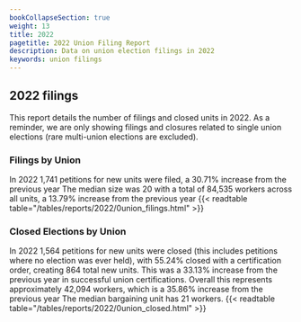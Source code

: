 ```yaml
---
bookCollapseSection: true
weight: 13
title: 2022
pagetitle: 2022 Union Filing Report
description: Data on union election filings in 2022
keywords: union filings
---
```


## 2022 filings

This report details the number of filings and closed units in 2022. As a reminder, we are only showing filings and closures related to single union elections (rare multi-union elections are excluded).

### Filings by Union
In 2022 1,741 petitions for new units were filed, a 30.71% increase from the previous year The median size was 20 with a total of 84,535 workers across all units, a 13.79% increase from the previous year
{{< readtable table="/tables/reports/2022/0union_filings.html" >}}

### Closed Elections by Union
In 2022 1,564 petitions for new units were closed (this includes petitions where no election was ever held), with 55.24% closed with a certification order, creating 864 total new units. This was a 33.13% increase from the previous year in successful union certifications. Overall this represents approximately 42,094 workers, which is a 35.86% increase from the previous year The median bargaining unit has 21 workers.
{{< readtable table="/tables/reports/2022/0union_closed.html" >}}
